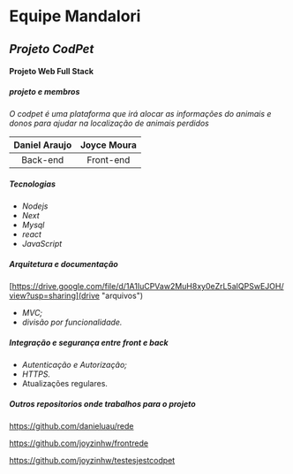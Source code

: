 # Equipe Mandalori

## *Projeto CodPet*

#### Projeto Web Full Stack

##### **projeto e membros**

*O codpet é uma plataforma que irá alocar as
informações do animais e donos para ajudar na
localização de animais perdidos*

| Daniel Araujo | Joyce Moura |
| :-----------: | :---------: |
|   Back-end   |  Front-end  |

##### Tecnologias

* *Nodejs*
* *Next*
* *Mysql*
* *react*
* *JavaScript*

##### Arquitetura e documentação

[https://drive.google.com/file/d/1A1IuCPVaw2MuH8xy0eZrL5aIQPSwEJOH/view?usp=sharing](drive "arquivos")

* *MVC;*
* *divisão por funcionalidade.*

##### **Integração e segurança entre front e back**

* *Autenticação e Autorização;*
* *HTTPS.*
* Atualizações regulares.

##### Outros repositorios onde trabalhos para o projeto

https://github.com/danieluau/rede

https://github.com/joyzinhw/frontrede

https://github.com/joyzinhw/testesjestcodpet
